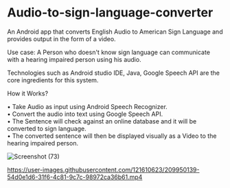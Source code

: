 # Audio-to-sign-language-converter

An Android app that converts English Audio to American Sign Language and provides output in the form of a video.

Use case: A Person who doesn't know sign language can communicate with a hearing impaired person using his audio. 

Technologies such as Android studio IDE, Java, Google Speech API are the core ingredients for this system.  

How it Works?<br />

•	Take Audio as input using Android Speech Recognizer.<br />
•	Convert the audio into text using Google Speech API.<br />
•	The Sentence will check against an online database and it will be converted to sign language. <br />
•	The converted sentence will then be displayed visually as a Video to the hearing impaired person.<br />

![Screenshot (73)](https://user-images.githubusercontent.com/121610623/209950286-8b333896-72ce-4bef-a262-464a219fe933.png)

https://user-images.githubusercontent.com/121610623/209950139-54d0e1d6-31f6-4c81-9c7c-98972ca36b61.mp4


